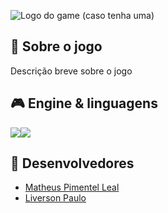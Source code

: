 <!---
Caso o jogo tenha uma logo, disponibilizá-la no README
--->
![Logo do game (caso tenha uma)](http://3rd-strike.com/wp-content/uploads/2015/03/OriLogo-black-png.png)

## 📃 Sobre o jogo
<!---
Aqui faça uma descrição breve para os jogadores sobre o seu jogo! Qual o gênero? É multijogador? etc...
--->

Descrição breve sobre o jogo

## 🎮 Engine & linguagens
<!---
Aqui recomenda-se que sejam colocados os ícones da game engine e das linguagens de programação que foram utilizadas no desenvolvimento do seu jogo, como o exemplo à seguir
--->
<img src="https://img.icons8.com/ios-filled/50/000000/unity.png"/><img src="https://img.icons8.com/color/48/000000/c-sharp-logo.png"/>

## 🧠 Desenvolvedores
<!---
Aqui sugere-se que sejam colocados ao menos os nomes de cada desenvolvedor envolvido na criação do seu jogo
--->

- [Matheus Pimentel Leal](https://github.com/Matheuspleal)
- [Liverson Paulo](https://github.com/liversonp)
